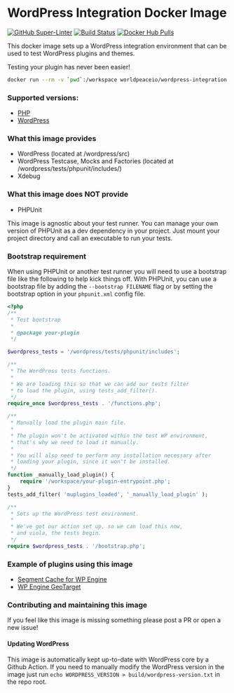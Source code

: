 # WordPress Integration Docker Image
[![GitHub Super-Linter](https://github.com/worldpeaceio/wordpress-integration/workflows/Lint%20Code%20Base/badge.svg)](https://github.com/marketplace/actions/super-linter)
[![Build Status](https://travis-ci.com/worldpeaceio/wordpress-integration.svg?branch=develop)](https://travis-ci.com/worldpeaceio/wordpress-integration)
[![Docker Hub Pulls](https://img.shields.io/docker/pulls/worldpeaceio/wordpress-integration.svg)](https://hub.docker.com/r/worldpeaceio/wordpress-integration)

This docker image sets up a WordPress integration environment that can be used to test WordPress plugins and themes.

Testing your plugin has never been easier!

```bash
docker run --rm -v `pwd`:/workspace worldpeaceio/wordpress-integration ./vendor/bin/phpunit ./test-dir
```

### Supported versions:
- [PHP](https://make.wordpress.org/core/handbook/references/php-compatibility-and-wordpress-versions/)
- [WordPress](https://codex.wordpress.org/Supported_Versions)

### What this image provides

- WordPress (located at /wordpress/src)
- WordPress Testcase, Mocks and Factories (located at /wordpress/tests/phpunit/includes/)
- Xdebug

### What this image does NOT provide

- PHPUnit

This image is agnostic about your test runner. You can manage your own version of PHPUnit as a dev dependency in your project. Just mount your project directory and call an executable to run your tests.

### Bootstrap requirement

When using PHPUnit or another test runner you will need to use a bootstrap file like the following to help kick things off. With PHPUnit, you can use a bootstrap file by adding the `--bootstrap FILENAME` flag or by setting the bootstrap option in your `phpunit.xml` config file.

```php
<?php
/**
 * Test bootstrap
 *
 * @package your-plugin
 */

$wordpress_tests = '/wordpress/tests/phpunit/includes';

/**
 * The WordPress tests functions.
 *
 * We are loading this so that we can add our tests filter
 * to load the plugin, using tests_add_filter().
 */
require_once $wordpress_tests . '/functions.php';

/**
 * Manually load the plugin main file.
 *
 * The plugin won't be activated within the test WP environment,
 * that's why we need to load it manually.
 *
 * You will also need to perform any installation necessary after
 * loading your plugin, since it won't be installed.
 */
function _manually_load_plugin() {
	require '/workspace/your-plugin-entrypoint.php';
}
tests_add_filter( 'muplugins_loaded', '_manually_load_plugin' );

/**
 * Sets up the WordPress test environment.
 *
 * We've got our action set up, so we can load this now,
 * and viola, the tests begin.
 */
require $wordpress_tests . '/bootstrap.php';
```

### Example of plugins using this image

- [Segment Cache for WP Engine](https://github.com/nateinaction/segment-cache-for-wp-engine)
- [WP Engine GeoTarget](https://github.com/wpengine/geoip)

### Contributing and maintaining this image

If you feel like this image is missing something please post a PR or open a new issue!

#### Updating WordPress

This image is automatically kept up-to-date with WordPress core by a Github Action. If you need to manually modify the WordPress version in the image just run `echo WORDPRESS_VERSION > build/wordpress-version.txt` in the repo root.

